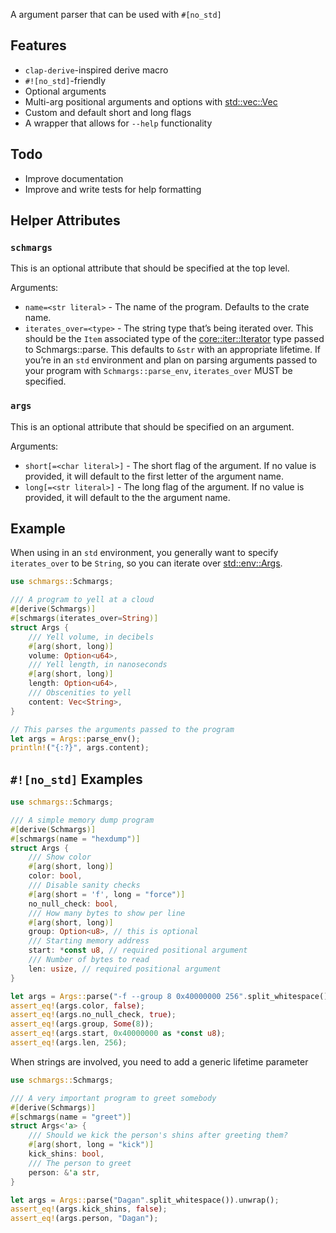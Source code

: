 A argument parser that can be used with `#[no_std]`

## Features

* `clap-derive`-inspired derive macro
* `#![no_std]`-friendly
* Optional arguments
* Multi-arg positional arguments and options with [std::vec::Vec](https://doc.rust-lang.org/nightly/alloc/vec/struct.Vec.html)
* Custom and default short and long flags
* A wrapper that allows for `--help` functionality

## Todo

* Improve documentation
* Improve and write tests for help formatting

## Helper Attributes

### `schmargs`

This is an optional attribute that should be specified at the top level.

Arguments:

* `name=<str literal>` - The name of the program. Defaults to the crate name.
* `iterates_over=<type>` - The string type that’s being iterated over. This should be the `Item`
  associated type of the [core::iter::Iterator](https://doc.rust-lang.org/nightly/core/iter/traits/iterator/trait.Iterator.html) type passed to Schmargs::parse. This defaults
  to `&str` with an appropriate lifetime. If you’re in an `std` environment and plan on parsing
  arguments passed to your program with `Schmargs::parse_env`, `iterates_over` MUST be specified.

### `args`

This is an optional attribute that should be specified on an argument.

Arguments:

* `short[=<char literal>]` - The short flag of the argument. If no value is provided, it will
  default to the first letter of the argument name.
* `long[=<str literal>]` - The long flag of the argument. If no value is provided, it will
  default to the the argument name.

## Example

When using in an `std` environment, you generally want to specify `iterates_over` to be
`String`, so you can iterate over [std::env::Args](https://doc.rust-lang.org/nightly/std/env/struct.Args.html).

```rust
use schmargs::Schmargs;

/// A program to yell at a cloud
#[derive(Schmargs)]
#[schmargs(iterates_over=String)]
struct Args {
    /// Yell volume, in decibels
    #[arg(short, long)]
    volume: Option<u64>,
    /// Yell length, in nanoseconds
    #[arg(short, long)]
    length: Option<u64>,
    /// Obscenities to yell
    content: Vec<String>,
}

// This parses the arguments passed to the program
let args = Args::parse_env();
println!("{:?}", args.content);
```

## `#![no_std]` Examples

```rust
use schmargs::Schmargs;

/// A simple memory dump program
#[derive(Schmargs)]
#[schmargs(name = "hexdump")]
struct Args {
    /// Show color
    #[arg(short, long)]
    color: bool,
    /// Disable sanity checks
    #[arg(short = 'f', long = "force")]
    no_null_check: bool,
    /// How many bytes to show per line
    #[arg(short, long)]
    group: Option<u8>, // this is optional
    /// Starting memory address
    start: *const u8, // required positional argument
    /// Number of bytes to read
    len: usize, // required positional argument
}

let args = Args::parse("-f --group 8 0x40000000 256".split_whitespace()).unwrap();
assert_eq!(args.color, false);
assert_eq!(args.no_null_check, true);
assert_eq!(args.group, Some(8));
assert_eq!(args.start, 0x40000000 as *const u8);
assert_eq!(args.len, 256);
```

When strings are involved, you need to add a generic lifetime parameter

```rust
use schmargs::Schmargs;

/// A very important program to greet somebody
#[derive(Schmargs)]
#[schmargs(name = "greet")]
struct Args<'a> {
    /// Should we kick the person's shins after greeting them?
    #[arg(short, long = "kick")]
    kick_shins: bool,
    /// The person to greet
    person: &'a str,
}

let args = Args::parse("Dagan".split_whitespace()).unwrap();
assert_eq!(args.kick_shins, false);
assert_eq!(args.person, "Dagan");
```
